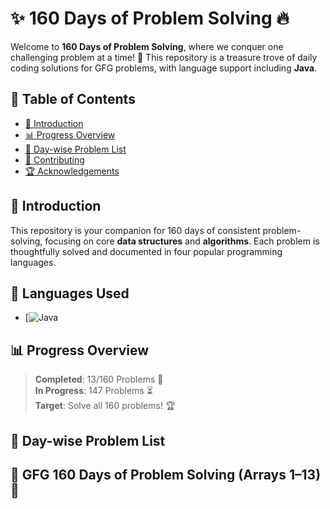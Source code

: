 # **✨ 160 Days of Problem Solving 🔥**


Welcome to **160 Days of Problem Solving**, where we conquer one challenging problem at a time! 🌟 This repository is a treasure trove of daily coding solutions for GFG problems, with language support including  **Java**.

## **📌 Table of Contents**
- [🚀 Introduction](#-introduction)
- [📊 Progress Overview](#-progress-overview)
- [📅 Day-wise Problem List](#-day-wise-problem-list)
- [🤝 Contributing](#-contributing)
- [🏆 Acknowledgements](#-acknowledgements)


## **🚀 Introduction**

This repository is your companion for 160 days of consistent problem-solving, focusing on core **data structures** and **algorithms**. Each problem is thoughtfully solved and documented in four popular programming languages.

## 🚀 **Languages Used**

- [![Java]()


## **📊 Progress Overview**

> **Completed**: 13/160 Problems 🎉  
> **In Progress**: 147 Problems ⏳  
> **Target**: Solve all 160 problems! 🏆



## **📅 Day-wise Problem List**

## **🔢 GFG 160 Days of Problem Solving (Arrays 1–13) 🔢** 
